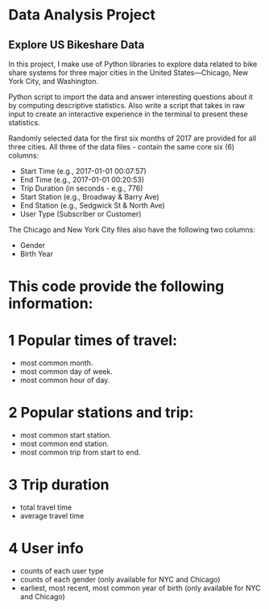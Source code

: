 # Data Analysis Project


## Explore US Bikeshare Data 

In this project, I make use of Python libraries to explore data related to bike share systems for three major cities in the United States—Chicago, New York City, and Washington.

Python script to import the data and answer interesting questions about it by computing descriptive statistics. Also write a script that takes in raw input to create an interactive experience in the terminal to present these statistics.

Randomly selected data for the first six months of 2017 are provided for all three cities. All three of the data files - contain the same core six (6) columns:
- Start Time (e.g., 2017-01-01 00:07:57)
- End Time (e.g., 2017-01-01 00:20:53)
- Trip Duration (in seconds - e.g., 776)
- Start Station (e.g., Broadway & Barry Ave)
- End Station (e.g., Sedgwick St & North Ave)
- User Type (Subscriber or Customer)

The Chicago and New York City files also have the following two columns:
- Gender
- Birth Year

# This code provide the following information:

# 1 Popular times of travel:
- most common month.
- most common day of week.
- most common hour of day.

# 2 Popular stations and trip:
- most common start station.
- most common end station.
- most common trip from start to end.

# 3 Trip duration
- total travel time
- average travel time

# 4 User info
- counts of each user type
- counts of each gender (only available for NYC and Chicago)
- earliest, most recent, most common year of birth (only available for NYC and Chicago)





